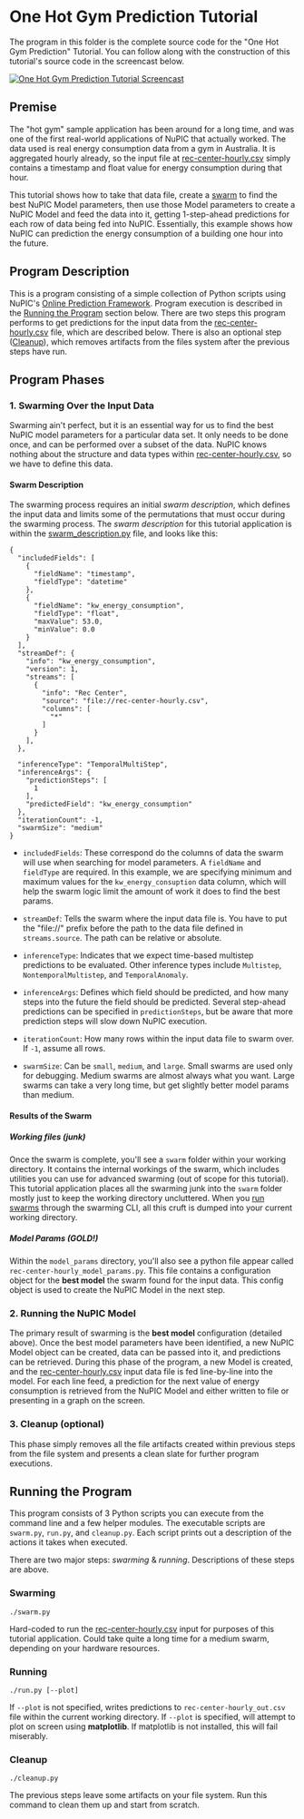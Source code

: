 # One Hot Gym Prediction Tutorial

The program in this folder is the complete source code for the "One Hot Gym Prediction" Tutorial. You can follow along with the construction of this tutorial's source code in the screencast below.

[![One Hot Gym Prediction Tutorial Screencast](http://img.youtube.com/vi/S-0thrzOHTc/hqdefault.jpg)](http://www.youtube.com/watch?v=S-0thrzOHTc)

## Premise

The "hot gym" sample application has been around for a long time, and was one of the first real-world applications of NuPIC that actually worked. The data used is real energy consumption data from a gym in Australia. It is aggregated hourly already, so the input file at [rec-center-hourly.csv](rec-center-hourly.csv) simply contains a timestamp and float value for energy consumption during that hour.

This tutorial shows how to take that data file, create a [swarm](https://github.com/numenta/nupic/wiki/Running-Swarms) to find the best NuPIC Model parameters, then use those Model parameters to create a NuPIC Model and feed the data into it, getting 1-step-ahead predictions for each row of data being fed into NuPIC. Essentially, this example shows how NuPIC can prediction the energy consumption of a building one hour into the future.

## Program Description

This is a program consisting of a simple collection of Python scripts using NuPIC's [Online Prediction Framework](https://github.com/numenta/nupic/wiki/Online-Prediction-Framework). Program execution is described in the [Running the Program](#running-the-program) section below. There are two steps this program performs to get predictions for the input data from the [rec-center-hourly.csv](rec-center-hourly.csv) file, which are described below. There is also an optional step ([Cleanup](#cleanup)), which removes artifacts from the files system after the previous steps have run.

## Program Phases

### 1. Swarming Over the Input Data

Swarming ain't perfect, but it is an essential way for us to find the best NuPIC model parameters for a particular data set. It only needs to be done once, and can be performed over a subset of the data. NuPIC knows nothing about the structure and data types within [rec-center-hourly.csv](rec-center-hourly.csv), so we have to define this data.

#### Swarm Description

The swarming process requires an initial _swarm description_, which defines the input data and limits some of the permutations that must occur during the swarming process. The _swarm description_ for this tutorial application is within the [swarm_description.py](swarm_description.py) file, and looks like this:

```
{
  "includedFields": [
    {
      "fieldName": "timestamp",
      "fieldType": "datetime"
    },
    {
      "fieldName": "kw_energy_consumption",
      "fieldType": "float",
      "maxValue": 53.0,
      "minValue": 0.0
    }
  ],
  "streamDef": {
    "info": "kw_energy_consumption",
    "version": 1,
    "streams": [
      {
        "info": "Rec Center",
        "source": "file://rec-center-hourly.csv",
        "columns": [
          "*"
        ]
      }
    ],
  },

  "inferenceType": "TemporalMultiStep",
  "inferenceArgs": {
    "predictionSteps": [
      1
    ],
    "predictedField": "kw_energy_consumption"
  },
  "iterationCount": -1,
  "swarmSize": "medium"
}
```

- `includedFields`: These correspond do the columns of data the swarm will use when searching for model parameters. A `fieldName` and `fieldType` are required. In this example, we are specifying minimum and maximum values for the `kw_energy_consuption` data column, which will help the swarm logic limit the amount of work it does to find the best params.

- `streamDef`: Tells the swarm where the input data file is. You have to put the "file://" prefix before the path to the data file defined in `streams.source`. The path can be relative or absolute.

- `inferenceType`: Indicates that we expect time-based multistep predictions to be evaluated. Other inference types include `Multistep`, `NontemporalMultistep`, and `TemporalAnomaly`.

- `inferenceArgs`: Defines which field should be predicted, and how many steps into the future the field should be predicted. Several step-ahead predictions can be specified in `predictionSteps`, but be aware that more prediction steps will slow down NuPIC execution.

- `iterationCount`: How many rows within the input data file to swarm over. If `-1`, assume all rows.

- `swarmSize`: Can be `small`, `medium`, and `large`. Small swarms are used only for debugging. Medium swarms are almost always what you want. Large swarms can take a very long time, but get slightly better model params than medium.

#### Results of the Swarm

##### Working files (junk)
Once the swarm is complete, you'll see a `swarm` folder within your working directory. It contains the internal workings of the swarm, which includes utilities you can use for advanced swarming (out of scope for this tutorial). This tutorial application places all the swarming junk into the `swarm` folder mostly just to keep the working directory uncluttered. When you [run swarms](https://github.com/numenta/nupic/wiki/Running-Swarms) through the swarming CLI, all this cruft is dumped into your current working directory.

##### Model Params (GOLD!)
Within the `model_params` directory, you'll also see a python file appear called `rec-center-hourly_model_params.py`. This file contains a configuration object for the **best model** the swarm found for the input data. This config object is used to create the NuPIC Model in the next step.

### 2. Running the NuPIC Model

The primary result of swarming is the **best model** configuration (detailed above). Once the best model parameters have been identified, a new NuPIC Model object can be created, data can be passed into it, and predictions can be retrieved. During this phase of the program, a new Model is created, and the [rec-center-hourly.csv](rec-center-hourly.csv) input data file is fed line-by-line into the model. For each line feed, a prediction for the next value of energy consumption is retrieved from the NuPIC Model and either written to file or presenting in a graph on the screen.

### 3. Cleanup (optional)

This phase simply removes all the file artifacts created within previous steps from the file system and presents a clean slate for further program executions.

## Running the Program

This program consists of 3 Python scripts you can execute from the command line and a few helper modules. The executable scripts are `swarm.py`, `run.py`, and `cleanup.py`. Each script prints out a description of the actions it takes when executed.

There are two major steps: _swarming_ & _running_. Descriptions of these steps are above.

### Swarming

    ./swarm.py

Hard-coded to run the [rec-center-hourly.csv](rec-center-hourly.csv) input for purposes of this tutorial application. Could take quite a long time for a medium swarm, depending on your hardware resources.

### Running

    ./run.py [--plot]

If `--plot` is not specified, writes predictions to `rec-center-hourly_out.csv` file within the current working directory. If `--plot` is specified, will attempt to plot on screen using **matplotlib**. If matplotlib is not installed, this will fail miserably.

### Cleanup

    ./cleanup.py

The previous steps leave some artifacts on your file system. Run this command to clean them up and start from scratch.
